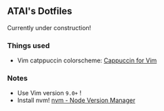 ## ATAI's Dotfiles

Currently under construction!

### Things used
- Vim catppuccin colorscheme: [Cappuccin for Vim](https://github.com/catppuccin/vim)

### Notes
- Use Vim version `9.0+` !
- Install nvm! [nvm - Node Version Manager](https://github.com/nvm-sh/nvm#installing-and-updating)
